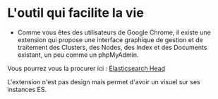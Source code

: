 # L'outil qui facilite la vie

*  Comme vous êtes des utilisateurs de Google Chrome, il existe une extension qui propose une interface graphique de gestion et de traitement des Clusters, des Nodes, des Index et des Documents existant, un peu comme un phpMyAdmin. 

Vous pourrez vous la procurer ici : [Elasticsearch Head](https://chrome.google.com/webstore/detail/elasticsearch-head/ffmkiejjmecolpfloofpjologoblkegm)

L'extension n'est pas design mais permet d'avoir un visuel sur ses instances ES. 

